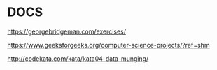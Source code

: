 # DOCS

https://georgebridgeman.com/exercises/

https://www.geeksforgeeks.org/computer-science-projects/?ref=shm

http://codekata.com/kata/kata04-data-munging/
